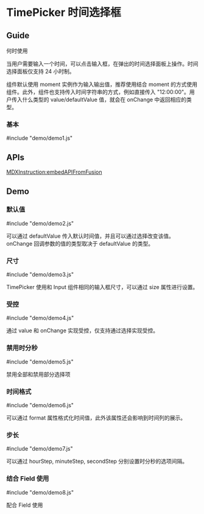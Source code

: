 # TimePicker 时间选择框

## Guide

何时使用

当用户需要输入一个时间，可以点击输入框，在弹出的时间选择面板上操作。时间选择面板仅支持 24 小时制。

组件默认使用 moment 实例作为输入输出值，推荐使用结合 moment 的方式使用组件。此外，组件也支持传入时间字符串的方式，例如直接传入 "12:00:00"。用户传入什么类型的 value/defaultValue 值，就会在 onChange 中返回相应的类型。


### 基本

#include "demo/demo1.js"


## APIs

[MDXInstruction:embedAPIFromFusion](https://github.com/alibaba-fusion/next/blob/master/docs/time-picker/index.md)

## Demo
 

### 默认值 

#include "demo/demo2.js"

可以通过 defaultValue 传入默认时间值，并且可以通过选择改变该值。onChange 回调参数的值的类型取决于 defaultValue 的类型。

### 尺寸 

#include "demo/demo3.js"

TimePicker 使用和 Input 组件相同的输入框尺寸，可以通过 size 属性进行设置。

### 受控 

#include "demo/demo4.js"

通过 value 和 onChange 实现受控，仅支持通过选择实现受控。

### 禁用时分秒

#include "demo/demo5.js"

禁用全部和禁用部分选择项

### 时间格式

#include "demo/demo6.js"

可以通过 format 属性格式化时间值，此外该属性还会影响到时间列的展示。

### 步长

#include "demo/demo7.js"

可以通过 hourStep, minuteStep, secondStep 分别设置时分秒的选项间隔。

### 结合 Field 使用

#include "demo/demo8.js"

配合 Field 使用

